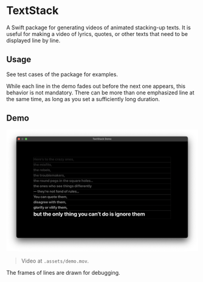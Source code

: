 # TextStack

A Swift package for generating videos of animated stacking-up texts. It is useful for making a video of lyrics, quotes, or other texts that need to be displayed line by line.

## Usage

See test cases of the package for examples.

While each line in the demo fades out before the next one appears, this behavior is not mandatory. There can be more than one emphasized line at the same time, as long as you set a sufficiently long duration.

## Demo

<img src=".assets/demo.png" width="1072"/>

>   Video at `.assets/demo.mov`.

The frames of lines are drawn for debugging.
